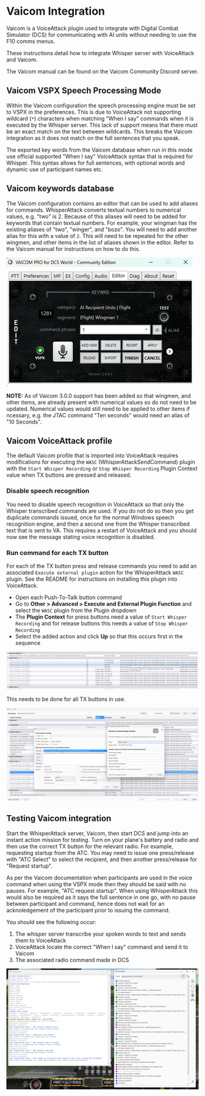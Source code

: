 # Vaicom Integration

Vaicom is a VoiceAttack plugin used to integrate with Digital Combat Simulator (DCS) for communicating with AI units without needing to use the F10 comms menus.

These instructions detail how to integrate Whisper server with VoiceAttack and Vaicom.

The Vaicom manual can be found on the Vaicom Community Discord server.

## Vaicom VSPX Speech Processing Mode

Within the Vaicom configuration the speech processing engine must be set to VSPX in the preferences. This is due to VoiceAttack not supporting
wildcard (`*`) characters when matching "When I say" commands when it is executed by the Whisper server. This lack of support means that there must
be an exact match on the text between wildcards. This breaks the Vaicom integration as it does not match on the full sentences that you speak.

The exported key words from the Vaicom database when run in this mode use official supported "When I say" VoiceAttack syntax that is required for Whisper.
This syntax allows for full sentences, with optional words and dynamic use of participant names etc.

## Vaicom keywords database

The Vaicom configuration contains an editor that can be used to add aliases for commands. WhisperAttack converts textual numbers to numerical values, e.g. "two" is 2. Because of this aliases will need to be added for keywords that contain textual numbers. For example, your wingman has the existing aliases of "two", "winger", and "bozo". You will need to add another alias for this with a value of `2`. This will need to be repeated for the other wingmen, and other items in the list of aliases shown in the editor. Refer to the Vaicom manual for instructions on how to do this.

![keywords database](./screenshots/Vaicom%20keywords%20database.png)

**NOTE:** As of Vaicom 3.0.0 support has been added so that wingmen, and other items, are already present with numerical values so do not need to be updated. Numerical values would still need to be applied to other items if ncessary, e.g. the JTAC command "Ten seconds" would need an alias of "10 Seconds".

## Vaicom VoiceAttack profile

The default Vaicom profile that is imported into VoiceAttack requires modifications for executing the `WASC` (WhisperAttackSendCommand) plugin with the `Start Whisper Recording` or `Stop Whisper Recording` Plugin Context value when TX buttons are pressed and released.

### Disable speech recognition

You need to disable speech recognition in VoiceAttack so that only the Whisper transcribed commands are used. If you do not do so then you get duplicate commands issued, once for the normal Windows speech recognition engine, and then a second one from the Whisper transcribed text that is sent to VA. This requires a restart of VoiceAttack and you should now see the message stating voice recognition is disabled.

### Run command for each TX button

For each of the TX button press and release commands you need to add an associated `Execute external plugin` action for the WhisperAttack `WASC` plugin. See the README for instructions on installing this plugin into VoiceAttack.

- Open each Push-To-Talk button command
- Go to **Other > Advanced > Execute and External Plugin Function** and select the `WASC` plugin from the Plugin dropdown
- The **Plugin Context** for press buttons need a value of `Start Whisper Recording` and for release buttons this needs a value of `Stop Whisper Recording`
- Select the added action and click **Up** so that this occurs first in the sequence

![Add run application to push to talk](./screenshots/Add%20execute%20plugin%20to%20push%20to%20talk.png)

This needs to be done for all TX buttons in use.

![Start and stop on all tx buttons](./screenshots/Start%20and%20stop%20on%20all%20tx%20buttons.png)


## Testing Vaicom integration

Start the WhisperAttack server, Vaicom, then start DCS and jump into an instant action mission for testing. Turn on your plane's battery and radio and then use the correct TX button for the relevant radio. For example, requesting startup from the ATC. You may need to issue one press/release with "ATC Select" to select the recipient, and then another press/release for "Request startup".

As per the Vaicom documentation when participants are used in the voice command when using the VSPX mode then they should be said with no pauses. For example, "ATC request startup". When using WhisperAttack this would also be required as it says the full sentence in one go, with no pause between participant and command, hence does not wait for an acknoledgement of the participant prior to issuing the command.

You should see the following occur:
1. The whisper server transcribe your spoken words to text and sends them to VoiceAttack
1. VoiceAttack locate the correct "When I say" command and send it to Vaicom
1. The associated radio command made in DCS

![WhisperAttack UI and VoiceAttack](./screenshots/WhisperAttack%20UI%20and%20VoiceAttack.png)
